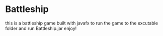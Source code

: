 # Battleship
this is a battleship game built with javafx
to run the game to the excutable folder and run Battleship.jar
enjoy!

